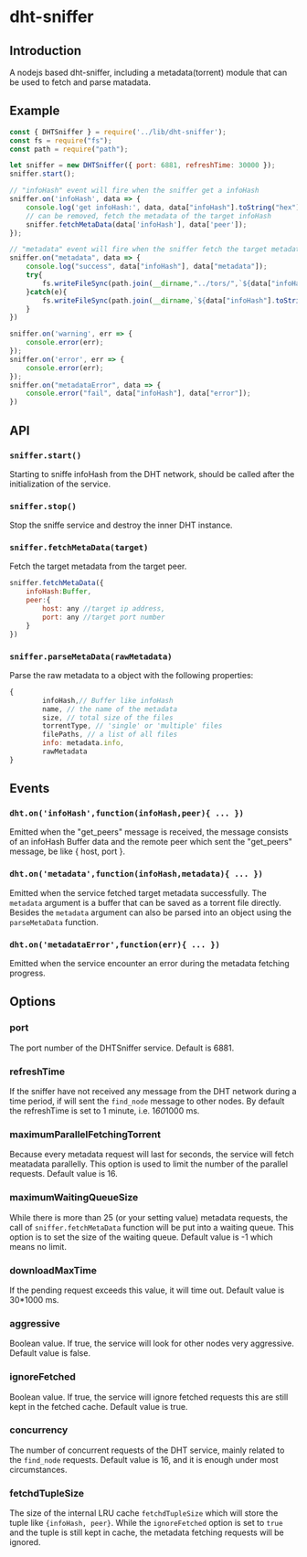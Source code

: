 # dht-sniffer

## Introduction
A nodejs based dht-sniffer, including a metadata(torrent) module that can be used to fetch and parse matadata.

## Example
```js
const { DHTSniffer } = require('../lib/dht-sniffer');
const fs = require("fs");
const path = require("path");

let sniffer = new DHTSniffer({ port: 6881, refreshTime: 30000 });
sniffer.start();

// "infoHash" event will fire when the sniffer get a infoHash
sniffer.on('infoHash', data => {
    console.log('get infoHash:', data, data["infoHash"].toString("hex"));
    // can be removed, fetch the metadata of the target infoHash
    sniffer.fetchMetaData(data['infoHash'], data['peer']);
});

// "metadata" event will fire when the sniffer fetch the target metadata successfully
sniffer.on("metadata", data => {
    console.log("success", data["infoHash"], data["metadata"]);
    try{
        fs.writeFileSync(path.join(__dirname,"../tors/",`${data["infoHash"].toString("hex")}.torrent`),data["metadata"]);
    }catch(e){
        fs.writeFileSync(path.join(__dirname,`${data["infoHash"].toString("hex")}.torrent`),data["metadata"]);
    }
})

sniffer.on('warning', err => {
    console.error(err);
});
sniffer.on('error', err => {
    console.error(err);
});
sniffer.on("metadataError", data => {
    console.error("fail", data["infoHash"], data["error"]);
})

```
## API

### `sniffer.start()`
Starting to sniffe infoHash from the DHT network, should be called after the initialization of the service.

### `sniffer.stop()`
Stop the sniffe service and destroy the inner DHT instance.

### `sniffer.fetchMetaData(target)`
Fetch the target metadata from the target peer.
```js
sniffer.fetchMetaData({
    infoHash:Buffer,
    peer:{
        host: any //target ip address,
        port: any //target port number
    }
})
```

### `sniffer.parseMetaData(rawMetadata)`
Parse the raw metadata to a object with the following properties:
```js
{
        infoHash,// Buffer like infoHash
        name, // the name of the metadata
        size, // total size of the files
        torrentType, // 'single' or 'multiple' files
        filePaths, // a list of all files
        info: metadata.info,
        rawMetadata
}
```

## Events

### `dht.on('infoHash',function(infoHash,peer){ ... })`
Emitted when the "get_peers" message is received, the message consists of an infoHash Buffer data and the remote peer which sent the "get_peers" message, be like { host, port }.

### `dht.on('metadata',function(infoHash,metadata){ ... })`
Emitted when the service fetched target metadata successfully. The `metadata` argument is a buffer that can be saved as a torrent file directly. Besides the `metadata` argument can also be parsed into an object using the `parseMetaData` function.

### `dht.on('metadataError',function(err){ ... })`
Emitted when the service encounter an error during the metadata fetching progress.


## Options

### port
The port number of the DHTSniffer service. Default is 6881.

### refreshTime
If the sniffer have not received any message from the DHT network during a time period, if will sent the `find_node` message to other nodes. By default the refreshTime is set to 1 minute, i.e. 1*60*1000 ms.

### maximumParallelFetchingTorrent
Because every metadata request will last for seconds, the service will fetch meatadata parallelly. This option is used to limit the number of the parallel requests. Default value is 16.

### maximumWaitingQueueSize
While there is more than 25 (or your setting value) metadata requests, the call of `sniffer.fetchMetaData` function will be put into a waiting queue. This option is to set the size of the waiting queue. Default value is -1 which means no limit.

### downloadMaxTime
If the pending request exceeds this value, it will time out. Default value is 30*1000 ms.

### aggressive
Boolean value. If true, the service will look for other nodes very aggressive. Default value is false.

### ignoreFetched
Boolean value. If true, the service will ignore fetched requests this are still kept in the fetched cache. Default value is true.

### concurrency
The number of concurrent requests of the DHT service, mainly related to the `find_node` requests. Default value is 16, and it is enough under most circumstances.

### fetchdTupleSize
The size of the internal LRU cache `fetchdTupleSize` which will store the tuple like `{infoHash, peer}`. While the `ignoreFetched` option is set to `true` and the tuple is still kept in cache, the metadata fetching requests will be ignored.
